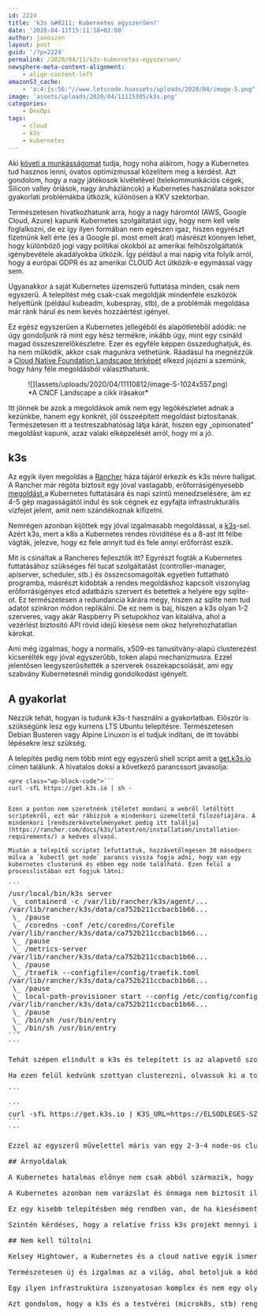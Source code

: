```yaml
---
id: 2224
title: 'k3s &#8211; Kubernetes egyszerűen?'
date: '2020-04-11T15:11:18+02:00'
author: janoszen
layout: post
guid: '/?p=2224'
permalink: /2020/04/11/k3s-kubernetes-egyszeruen/
newsphere-meta-content-alignment:
    - align-content-left
amazonS3_cache:
    - 'a:4:{s:56:"//www.letscode.huassets/uploads/2020/04/image-5.png";a:2:{s:2:"id";i:2225;s:11:"source_type";s:13:"media-library";}s:65:"//www.letscode.huassets/uploads/2020/04/image-5-1024x557.png";a:2:{s:2:"id";i:2225;s:11:"source_type";s:13:"media-library";}s:79:"//d1nggucqgkhstg.cloudfront.netassets/uploads/2020/04/11110812/image-5.png";a:2:{s:2:"id";i:2225;s:11:"source_type";s:13:"media-library";}s:88:"//d1nggucqgkhstg.cloudfront.netassets/uploads/2020/04/11110812/image-5-1024x557.png";a:2:{s:2:"id";i:2225;s:11:"source_type";s:13:"media-library";}}'
image: 'assets/uploads/2020/04/11115305/k3s.png'
categories:
    - DevOps
tags:
    - cloud
    - k3s
    - kubernetes
---
```


Aki [követi a munkásságomat](https://pasztor.at) tudja, hogy noha aláírom, hogy a Kubernetes tud hasznos lenni, óvatos optimizmussal közelítem meg a kérdést. Azt gondolom, hogy a nagy játékosok kivételével (telekommunkációs cégek, Silicon valley óriások, nagy áruházláncok) a Kubernetes használata sokszor gyakorlati problémákba ütközik, különösen a KKV szektorban.

Természetesen hivatkozhatunk arra, hogy a nagy háromtól (AWS, Google Cloud, Azure) kapunk Kubernetes szolgáltatást úgy, hogy nem kell vele foglalkozni, de ez így ilyen formában nem egészen igaz, hiszen egyrészt fizetnünk kell érte (és a Google pl. most emelt árat) másrészt könnyen lehet, hogy különböző jogi vagy politikai okokból az amerikai felhőszolgáltatók igénybevétele akadályokba ütközik. Így például a mai napig vita folyik arról, hogy a európai GDPR és az amerikai CLOUD Act ütközik-e egymással vagy sem.

Ugyanakkor a saját Kubernetes üzemszerű futtatása minden, csak nem egyszerű. A telepítést még csak-csak megoldják mindenféle eszközök helyettünk (például kubeadm, kubespray, stb), de a problémák megoldása már ránk hárul és nem kevés hozzáértést igényel.

Ez egész egyszerűen a Kubernetes jellegéből és alapötletéből adódik: ne úgy gondoljunk rá mint egy kész termékre, inkább úgy, mint egy csináld magad összeszerelőkészletre. Ezer és egyféle képpen összedughatjuk, és ha nem működik, akkor csak magunkra vethetünk. Ráadásul ha megnézzük a [Cloud Native Foundation Landscape térképét](https://landscape.cncf.io/) elkezd jojózni a szemünk, hogy hány féle megoldásból választhatunk.

<figure class="wp-block-image size-large">![](assets/uploads/2020/04/11110812/image-5-1024x557.png)<figcaption>*A CNCF Landscape a cikk írásakor*</figcaption></figure>Itt jönnek be azok a megoldások amik nem egy legókészletet adnak a kezünkbe, hanem egy konkrét, jól összeépített megoldást biztosítanak. Természetesen itt a testreszabhatóság látja kárát, hiszen egy „opinionated” megoldást kapunk, azaz valaki elképzelését arról, hogy mi a jó.

## k3s

Az egyik ilyen megoldás a [Rancher](https://rancher.com/) háza tájáról érkezik és k3s névre hallgat. A Rancher már régóta biztosít egy jóval vastagabb, erőforrásigényesebb [megoldást ](https://rancher.com/products/rancher/)a Kubernetes futtatására és napi szintű menedzselésére, ám ez 4-5 gép magasságától indul és sok cégnek ez egyfajta infrastrukturális vízfejet jelent, amit nem szándékoznak kifizetni.

Nemrégen azonban kijöttek egy jóval izgalmasabb megoldással, a [k3s](https://k3s.io/)-sel. Azért k3s, mert a k8s a Kubernetes rendes rövidítése és a 8-ast itt félbe vágták, jelezve, hogy ez fele annyit tud és fele annyi erőforrást eszik.

Mit is csináltak a Rancheres fejlesztők itt? Egyrészt fogták a Kubernetes futtatásához szükséges fél tucat szolgáltatást (controller-manager, apiserver, scheduler, stb.) és összecsomagolták egyetlen futtatható programba, másrészt kidobták a rendes megoldáshoz kapcsolt viszonylag erőforrásigényes etcd adatbázis szervert és betettek a helyére egy sqlite-ot. Ez természetesen a redundancia kárára megy, hiszen az sqlite nem tud adatot szinkron módon replikálni. De ez nem is baj, hiszen a k3s olyan 1-2 szerveres, vagy akár Raspberry Pi setupokhoz van kitalálva, ahol a vezérlést biztosító API rövid idejű kiesése nem okoz helyrehozhatatlan károkat.

Ami még izgalmas, hogy a normális, x509-es tanusítvány-alapú clusterezést kicserélték egy jóval egyszerűbb, token alapú mechanizmusra. Ezzel jelentősen leegyszerűsítették a szerverek összekapcsolását, ami egy szabvány Kubernetesnél mindig gondolkodást igényelt.

## A gyakorlat

Nézzük tehát, hogyan is tudunk k3s-t használni a gyakorlatban. Először is szükségünk lesz egy kurrens LTS Ubuntu telepítésre. Természetesen Debian Busteren vagy Alpine Linuxon is el tudjuk indítani, de itt további lépésekre lesz szükség.

A telepítés pedig nem több mint egy egyszerű shell script amit a [get.k3s.io](https://get.k3s.io) címen találunk. A hivatalos doksi a következő parancssort javasolja:

```
<pre class="wp-block-code">```
curl -sfL https://get.k3s.io | sh -
```
```

Ezen a ponton nem szeretnénk itéletet mondani a webről letöltött scriptekről, ezt már rábízzuk a mindenkori üzemeltető filozófiájára. A mindenkori [rendszerkövetelményeket pedig itt találja](https://rancher.com/docs/k3s/latest/en/installation/installation-requirements/) a kedves olvasó.

Miután a telepítő scriptet lefuttattuk, hozzávetőlegesen 30 másodperc múlva a `kubectl get node` parancs vissza fogja adni, hogy van egy kubernetes clusterünk és ebben egy node található. Ezen felül a processlistában ezt fogjuk látni:

```
<pre class="wp-block-code">```
/usr/local/bin/k3s server
 \_ containerd -c /var/lib/rancher/k3s/agent/...
/var/lib/rancher/k3s/data/ca752b211ccbacb1b66...
 \_ /pause
 \_ /coredns -conf /etc/coredns/Corefile
/var/lib/rancher/k3s/data/ca752b211ccbacb1b66...
 \_ /pause
 \_ /metrics-server
/var/lib/rancher/k3s/data/ca752b211ccbacb1b66...
 \_ /pause
 \_ /traefik --configfile=/config/traefik.toml
/var/lib/rancher/k3s/data/ca752b211ccbacb1b66...
 \_ /pause
 \_ local-path-provisioner start --config /etc/config/config.json
/var/lib/rancher/k3s/data/ca752b211ccbacb1b66...
 \_ /pause
 \_ /bin/sh /usr/bin/entry
 \_ /bin/sh /usr/bin/entry
```
```

Tehát szépen elindult a k3s és telepített is az alapvető szolgáltatásokat, a kubectl parancs segítségével pedig máris deployolhatjuk az alkalmazásainkat.

Ha ezen felül kedvünk szottyan clusterezni, olvassuk ki a tokent a `/var/lib/rancher/k3s/server/token` fájlból, majd a másodlagos gépen vagy gépeken hajtsuk végre a következő parancsot:

```
<pre class="wp-block-code">```
curl -sfL https://get.k3s.io | K3S_URL=https://ELSODLEGES-SZERVER-IPJE-IDE:6443 K3S_TOKEN=NODE-TOKEN-IDEsh - 
```
```

Ezzel az egyszerű művelettel máris van egy 2-3-4 node-os clusterünk.

## Árnyoldalak

A Kubernetes hatalmas előnye nem csak abból származik, hogy tologathatjuk a containereket ide-oda, hanem abból is, hogy beszél a felhőszolgáltatókkal. Így például lehetőségünk van egy adatbázis szerver alatti tárhely (block storage vagy megosztott fájlrendszer) felcsatolására azon a gépen ahol az adatbázis szerver éppen fut.

A Kubernetes azonban nem varázslat és önmaga nem biztosít ilyen tárolási megoldást. Ha nem felhőben futunk és nincs helyi storage, akkor alapértelmezetten csak a gazdagépeken tudunk tárolni adatokat, ezzel a containerünket az adott géphez kötve.

Ez egy kisebb telepítésben még rendben van, de ha kiesésmentes karbantartásokat szeretnénk, akkor bizony-bizony a rendszer korlátaihoz érünk. Ez nem a k3s hibája, egyszerűen a Kubernetes arra épít, hogy egy olyan felhőben futunk, ahol lehetőségünk van a storage felcsatolására.

Szintén kérdéses, hogy a relatíve friss k3s projekt mennyi ideig fog támogatást kapni. Tovább fejlesztik-e, követik-e a Kubernetes őrületes tempóját a 3 havi kiadásokkal, 9 hónapos támogatási ciklusokkal, vagy a projekt hátszél hiányában el fog halni.

## Nem kell túltolni

Kelsey Hightower, a Kubernetes és a cloud native egyik ismert szószólója [vetette fel Twitteren nemrég](https://twitter.com/kelseyhightower/status/1245886920443363329), hogy nem toljuk-e túl egy picit ezt a kérdést. Nincs minden alkalmazásnak szüksége ultraelosztott, soha le nem álló redundanciára és dinamikus skálázásra. A személyes tapasztalatom ezen a téren az, hogy a kis- és középméretű projekteknek kisebb gondja is nagyobb mint hogy skálázzon.

Természetesen új és izgalmas az a világ, ahol betoljuk a kódot a gitbe, az automatikusan kiszáguld a felhőbe, automatikusan skálázódik fel-le, és a fejlesztő mindent megkap amire valaha is vágyott anélkül, hogy kellene ezzel foglalkozni, de lássuk be: ennek ára van.

Egy ilyen infrastruktúra iszonyatosan komplex és nem egy olyan Kubernetes debug projektben vettem részt, ahol a felkent Kubernetes szakértők és fejlesztők nem tudták megmondani, hogy mi a baj, majd a végén kiderült, hogy egy banális Linux hibáról van szó.

Azt gondolom, hogy a k3s és a testvérei (microk8s, stb) rengeteg projektnek pont megfelelőek, és némi kézi energiabefektetéssel egy Kubernetes clusterhez jutunk ahol el tudjuk kezdeni deployolni a cuccokat úgy, ahogy a nagyok, és ha tényleg feltaláltuk a következő Facebookot, könnyű lesz migrálni egy teljes méretű, hiperszuper clusterre.